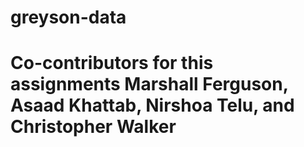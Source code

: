 # greyson-data
# Co-contributors for this assignments Marshall Ferguson, Asaad Khattab, Nirshoa Telu, and Christopher Walker
